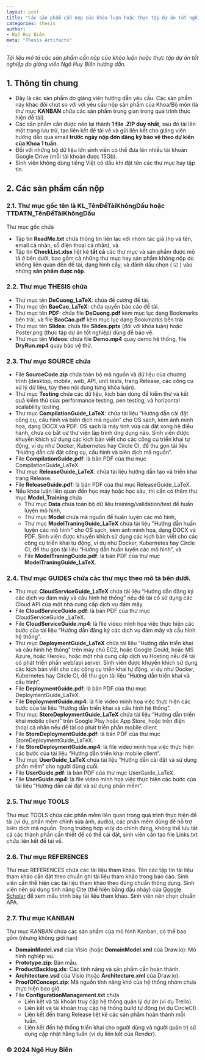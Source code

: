 ```yaml
---
layout: post
title: "Các sản phẩm cần nộp của khóa luận hoặc thực tập dự án tốt nghiệp"
categories: thesis
author:
- Ngô Huy Biên
meta: "Thesis Artifacts"
---
```

_Tài liệu mô tả các sản phẩm cần nộp của khóa luận hoặc thực tập dự án tốt nghiệp do giảng viên Ngô Huy Biên hướng dẫn._

## 1. Thông tin chung
* Đây là các sản phẩm do giảng viên hướng dẫn yêu cầu. Các sản phẩm này khác đôi chút so với với yêu cầu nộp sản phẩm của Khoa/Bộ môn (là thư mục **KANBAN** chứa các sản phẩm trung gian trong quá trình thực hiện đề tài).
* Các sản phẩm cần được nén lại thành **1 file .ZIP duy nhất**, sau đó tải lên một trang lưu trữ, tạo liên kết để tải về và gửi liên kết cho giảng viên hướng dẫn qua email **trước ngày nộp đơn đăng ký bảo vệ theo dự kiến của Khoa 1 tuần**.
* Đối với những bộ dữ liệu lớn sinh viên có thể đưa lên nhiều tài khoản Google Drive (mỗi tài khoản được 15Gb).
* Sinh viên không dùng tiếng Việt có dấu khi đặt tên các thư mục hay tập tin.

## 2. Các sản phẩm cần nộp

### 2.1. Thư mục gốc tên là KL_TênĐềTàiKhôngDấu hoặc TTDATN_TênĐềTàiKhôngDấu
Thư mục gốc chứa
* Tập tin **ReadMe.txt** chứa thông tin liên lạc với nhóm tác giả (họ và tên, email cá nhân, số điện thoại cá nhân), và 
* Tập tin **CheckList.xlsx** liệt kê **tất cả** các thư mục và sản phẩm được mô tả ở bên dưới, bao gồm cả những thư mục hay sản phẩm không nộp do không liên quan đến đề tài, dạng hình cây, và đánh dấu chọn ( ☑ ) vào những **sản phẩm được nộp**.

### 2.2. Thư mục THESIS chứa
* Thư mục tên **DeCuong_LaTeX**: chứa đề cương đề tài.
* Thư mục tên **BaoCao_LaTeX**: chứa quyển báo cáo đề tài.
* Thư mục tên **PDF**: chứa file **DeCuong.pdf** kèm mục lục dạng Bookmarks bên trái, và file **BaoCao.pdf** kèm mục lục dạng Bookmarks bên trái.
* Thư mục tên **Slides**: chứa file **Slides.pptx** (đối với khóa luận) hoặc Poster.png (thực tập dự án tốt nghiệp) dùng để bảo vệ.
* Thư mục tên **Videos**: chứa file **Demo.mp4** quay demo hệ thống, file **DryRun.mp4** quay bảo vệ thử.

### 2.3. Thư mục SOURCE chứa
* File **SourceCode.zip** chứa toàn bộ mã nguồn và dữ liệu của chương trình (desktop, mobile, web, API, unit tests, trang Release, các công cụ xử lý dữ liệu, tùy theo nội dung từng khóa luận).
* Thư mục **Testing** chứa các dữ liệu, kịch bản dùng để kiểm thử và kết quả kiểm thử của: performance testing, pen testing, và horizontal scalability testing.
* Thư mục **CompilationGuide_LaTeX**: chứa tài liệu “Hướng dẫn cài đặt công cụ, cấu hình và biên dịch mã nguồn” cho OS sạch, kèm ảnh minh họa, dạng DOCX và PDF. OS sạch là máy tính vừa cài đặt xong hệ điều hành, chưa có bất cứ thư viện lập trình ứng dụng nào. Sinh viên được khuyến khích sử dụng các kịch bản viết cho các công cụ triển khai tự động, ví dụ như Docker, Kubernetes hay Circle CI, để thu gọn tài liệu “Hướng dẫn cài đặt công cụ, cấu hình và biên dịch mã nguồn”.
* File **CompilationGuide.pdf**: là bản PDF của thư mục CompilationGuide_LaTeX.
* Thư mục **ReleaseGuide_LaTeX**: chứa tài liệu hướng dẫn tạo và triển khai trang Release.
* File **ReleaseGuide.pdf**: là bản PDF của thư mục ReleaseGuide_LaTeX.
* Nếu khóa luận liên quan đến học máy hoặc học sâu, thì cần có thêm thư mục **Model_Training** chứa
  * Thư mục **Data** chứa toàn bộ dữ liệu training/validation/test để huấn luyện mô hình,
  * Thư mục **Model** chứa mã nguồn để huấn luyện các mô hình,
  * Thư mục **ModelTraningGuide_LaTeX** chứa tài liệu "Hướng dẫn huấn luyện các mô hình" cho OS sạch, kèm ảnh minh họa, dạng DOCX và PDF. Sinh viên được khuyến khích sử dụng các kịch bản viết cho các công cụ triển khai tự động, ví dụ như Docker, Kubernetes hay Circle CI, để thu gọn tài liệu “Hướng dẫn huấn luyện các mô hình”,  và
  * File **ModelTraningGuide.pdf**: là bản PDF của thư mục **ModelTraningGuide_LaTeX**.

### 2.4. Thư mục GUIDES chứa các thư mục theo mô tả bên dưới.
* Thư mục **CloudServiceGuide_LaTeX** chứa tài liệu “Hướng dẫn đăng ký các dịch vụ đám mây và cấu hình hệ thống” nếu đề tài có sử dụng các Cloud API của một nhà cung cấp dịch vụ đám mây.
* File **CloudServiceGuide.pdf**: là bản PDF của thư mục CloudServiceGuide _LaTeX.
* File **CloudServiceGuide.mp4**: là file video minh họa việc thực hiện các bước của tài liệu “Hướng dẫn đăng ký các dịch vụ đám mây và cấu hình hệ thống”.
* Thư mục **DeploymentGuide_LaTeX** chứa tài liệu “Hướng dẫn triển khai và cấu hình hệ thống” trên máy chủ EC2, hoặc Google Could, hoặc MS Azure, hoặc Heroku, hoặc một nhà cung cấp dịch vụ Hosting nếu đề tài có phát triển phần web/api server. Sinh viên được khuyến khích sử dụng các kịch bản viết cho các công cụ triển khai tự động, ví dụ như Docker, Kubernetes hay Circle CI, để thu gọn tài liệu “Hướng dẫn triển khai và cấu hình”.
* File **DeploymentGuide.pdf**: là bản PDF của thư mục DeploymentGuide_LaTeX.
* File **DeploymentGuide.mp4**: là file video minh họa việc thực hiện các bước của tài liệu “Hướng dẫn triển khai và cấu hình hệ thống”.
* Thư mục **StoreDeploymentGuide_LaTeX** chứa tài liệu “Hướng dẫn triển khai mobile client” trên Google Play hoặc App Store, hoặc trên điện thoại cá nhân nếu đề tài có phát triển phần mobile client.
* File **StoreDeploymentGuide.pdf**: là bản PDF của thư mục StoreDeploymentGuide_LaTeX.
* File **StoreDeploymentGuide.mp4**: là file video minh họa việc thực hiện các bước của tài liệu “Hướng dẫn triển khai mobile client”.
* Thư mục **UserGuide_LaTeX** chứa tài liệu “Hướng dẫn cài đặt và sử dụng phần mềm” cho người dùng cuối.
* File **UserGuide.pdf**: là bản PDF của thư mục UserGuide_LaTeX.
* File **UserGuide.mp4**: là file video minh họa việc thực hiện các bước của tài liệu “Hướng dẫn cài đặt và sử dụng phần mềm”.

### 2.5. Thư mục TOOLS
Thư mục TOOLS chứa các phần mềm liên quan trong quá trình thực hiện đề tài (ví dụ, phần mềm chỉnh sửa ảnh, audio), các phần mềm dùng để hỗ trợ biên dịch mã nguồn. Trong trường hợp vì lý do chính đáng, không thể lưu tất cả các thành phần cần thiết để có thể cài đặt, sinh viên cần tạo file Links.txt chứa liên kết để tải về.

### 2.6. Thư mục REFERENCES
Thư mục REFERENCES chứa các tài liệu tham khảo. Tên các tập tin tài liệu tham khảo cần đặt theo chuẩn ghi tài liệu tham khảo trong báo cáo. Sinh viên cần thể hiện các tài liệu tham khảo theo đúng chuẩn thông dụng. Sinh viên nên sử dụng tính năng Cite (thể hiện bằng dấu nháy) của [Google Scholar](https://scholar.google.com.vn/scholar?hl=en&as_sdt=0%2C5&q=Efficient+backprop) để xem mẫu trình bày tài liệu tham khảo. Sinh viên nên chọn chuẩn APA.

### 2.7. Thư mục KANBAN
Thư mục KANBAN chứa các sản phẩm của mô hình Kanban, có thể bao gồm (nhưng không giới hạn)
* **DomainModel.vsd** của Visio (hoặc **DomainModel.xml** của Draw.io): Mô hình nghiệp vụ.
* **Prototype.zip**: Bản mẫu.
* **ProductBacklog.xls**: Các tính năng và sản phẩm cần hoàn thành.
* **Architecture.vsd** của Visio (hoặc **Architecture.xml** của Draw.io).
* **ProofOfConcept.zip**: Mã nguồn tính năng khó của hệ thống nhóm chưa thực hiện bao giờ.
* File **ConfigurationManagement.txt** chứa
  * Liên kết và tài khoản truy cập hệ thống quản lý dự án (ví dụ Trello).
  * Liên kết và tài khoản truy cập hệ thống build tự động (ví dụ CircleCI).
  * Liên kết đến trang Release liệt kê các sản phẩm hoàn thành mỗi tuần.
  * Liên kết đến hệ thống triển khai cho người dùng và người quản trị sử dụng cập nhật hằng tuần (ví dụ liên kết của Render).

### &copy; 2024 Ngô Huy Biên
